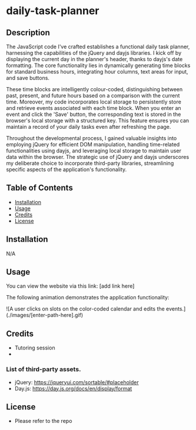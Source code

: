 # daily-task-planner

## Description

The JavaScript code I've crafted establishes a functional daily task planner, harnessing the capabilities of the jQuery and dayjs libraries. I kick off by displaying the current day in the planner's header, thanks to dayjs's date formatting. The core functionality lies in dynamically generating time blocks for standard business hours, integrating hour columns, text areas for input, and save buttons.

These time blocks are intelligently colour-coded, distinguishing between past, present, and future hours based on a comparison with the current time. Moreover, my code incorporates local storage to persistently store and retrieve events associated with each time block. When you enter an event and click the 'Save' button, the corresponding text is stored in the browser's local storage with a structured key. This feature ensures you can maintain a record of your daily tasks even after refreshing the page.

Throughout the developmental process, I gained valuable insights into employing jQuery for efficient DOM manipulation, handling time-related functionalities using dayjs, and leveraging local storage to maintain user data within the browser. The strategic use of jQuery and dayjs underscores my deliberate choice to incorporate third-party libraries, streamlining specific aspects of the application's functionality.

## Table of Contents

-   [Installation](#installation)
-   [Usage](#usage)
-   [Credits](#credits)
-   [License](#license)

## Installation

N/A

## Usage

You can view the website via this link: [add link here]

The following animation demonstrates the application functionality:

![A user clicks on slots on the color-coded calendar and edits the events.] (./images/[enter-path-here].gif)

## Credits

-   Tutoring session
-

### List of third-party assets.

-   jQuery: https://jqueryui.com/sortable/#placeholder
-   Day.js: https://day.js.org/docs/en/display/format

## License

-   Please refer to the repo
